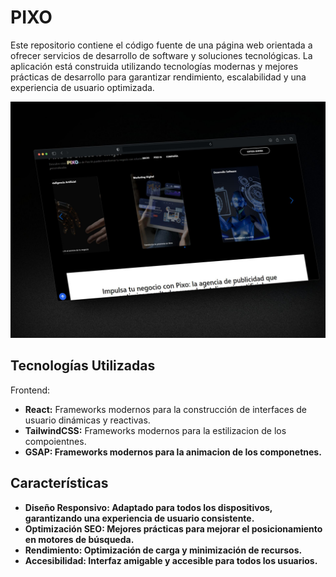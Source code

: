 # PIXO

Este repositorio contiene el código fuente de una página web orientada a ofrecer servicios de desarrollo de software y soluciones tecnológicas. La aplicación está construida utilizando tecnologías modernas y mejores prácticas de desarrollo para garantizar rendimiento, escalabilidad y una experiencia de usuario optimizada.

![](https://github.com/JhonaRPDev/PixoWeb/blob/main/260_1x_shots_so.jpeg)

<h2>Tecnologías Utilizadas</h2>
Frontend:
<ul>
<li><strong>React:</strong> Frameworks modernos para la construcción de interfaces de usuario dinámicas y reactivas.</li>
<li><strong>TailwindCSS:</strong> Frameworks modernos para la estilizacion de los compoientnes.</li>
<li><strong>GSAP:<strong> Frameworks modernos para la animacion de los componetnes.</li>
</ul>

<h2>Características</h2>
<ul>
<li>Diseño Responsivo: Adaptado para todos los dispositivos, garantizando una experiencia de usuario consistente.</li>
<li>Optimización SEO: Mejores prácticas para mejorar el posicionamiento en motores de búsqueda.</li>
<li>Rendimiento: Optimización de carga y minimización de recursos.</li>
<li>Accesibilidad: Interfaz amigable y accesible para todos los usuarios.</li>
</ul>
